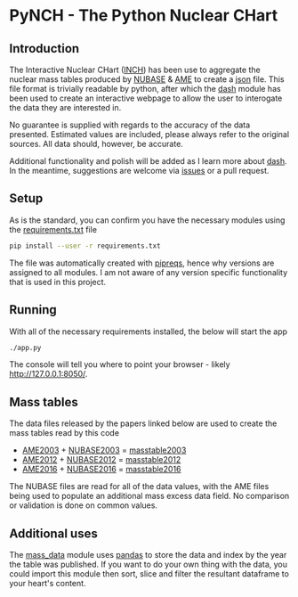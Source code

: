 # PyNCH - The Python Nuclear CHart

## Introduction

The Interactive Nuclear CHart ([INCH](https://github.com/php1ic/inch)) has been use to aggregate the nuclear mass tables produced by [NUBASE](http://amdc.in2p3.fr/web/nubase_en.html) & [AME](https://www-nds.iaea.org/amdc/) to create a [json](https://www.json.org/json-en.html) file.
This file format is trivially readable by python, after which the [dash](https://plotly.com/dash/) module has been used to create an interactive webpage to allow the user to interogate the data they are interested in.

No guarantee is supplied with regards to the accuracy of the data presented.
Estimated values are included, please always refer to the original sources.
All data should, however, be accurate.

Additional functionality and polish will be added as I learn more about [dash](https://plotly.com/dash/).
In the meantime, suggestions are welcome via [issues](https://github.com/php1ic/pynch/issues) or a pull request.

## Setup

As is the standard, you can confirm you have the necessary modules using the [requirements.txt](./requirements.txt) file
```bash
pip install --user -r requirements.txt
```
The file was automatically created with [pipreqs](https://pypi.org/project/pipreqs/), hence why versions are assigned to all modules.
I am not aware of any version specific functionality that is used in this project.

## Running

With all of the necessary requirements installed, the below will start the app
```bash
./app.py
```
The console will tell you where to point your browser - likely http://127.0.0.1:8050/.

## Mass tables

The data files released by the papers linked below are used to create the mass tables read by this code
- [AME2003](http://www.sciencedirect.com/science/article/pii/S0375947403018086) + [NUBASE2003](http://www.sciencedirect.com/science/article/pii/S0375947403018074) = [masstable2003](./data/masstable2003.json)
- [AME2012](http://cpc-hepnp.ihep.ac.cn:8080/Jwk_cpc/EN/abstract/abstract2709.shtml) + [NUBASE2012](http://cpc-hepnp.ihep.ac.cn:8080/Jwk_cpc/EN/abstract/abstract2725.shtml) = [masstable2012](./data/masstable2012.json)
- [AME2016](http://cpc-hepnp.ihep.ac.cn:8080/Jwk_cpc/EN/abstract/abstract8344.shtml) + [NUBASE2016](http://cpc-hepnp.ihep.ac.cn:8080/Jwk_cpc/EN/abstract/abstract8343.shtml) = [masstable2016](./data/masstable2016.json)

The NUBASE files are read for all of the data values, with the AME files being used to populate an additional mass excess data field.
No comparison or validation is done on common values.

## Additional uses

The [mass_data](mass_data) module uses [pandas](https://pandas.pydata.org/) to store the data and index by the year the table was published.
If you want to do your own thing with the data, you could import this module then sort, slice and filter the resultant dataframe to your heart's content.
